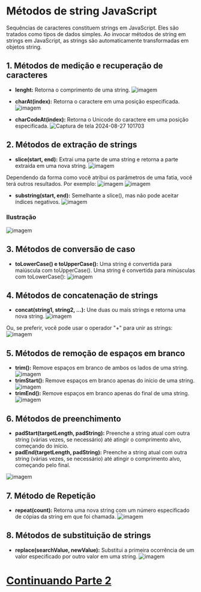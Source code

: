 # Métodos de string JavaScript
Sequências de caracteres constituem strings em JavaScript. Eles são tratados como tipos de dados simples. Ao invocar métodos de string em strings em JavaScript, as strings são automaticamente transformadas em objetos string.
## 1. Métodos de medição e recuperação de caracteres
- **lenght:** Retorna o comprimento de uma string.
![imagem](https://github.com/user-attachments/assets/d3c13bfe-171c-47e4-88c1-bde61e718306)

- **charAt(index):** Retorna o caractere em uma posição especificada.
![imagem](https://github.com/user-attachments/assets/75e9318b-84ee-446b-a41d-190370f9c788)

- **charCodeAt(index):** Retorna o Unicode do caractere em uma posição especificada.
![Captura de tela 2024-08-27 101703](https://github.com/user-attachments/assets/a5dd416c-673b-49e9-bb98-1c6bebc51485)

## 2. Métodos de extração de strings
- **slice(start, end):** Extrai uma parte de uma string e retorna a parte extraída em uma nova string.
![imagem](https://github.com/user-attachments/assets/dd7b4765-252c-4706-9510-9caddb7a669a)

Dependendo da forma como você atribui os parâmetros de uma fatia, você terá outros resultados. Por exemplo:
![imagem](https://github.com/user-attachments/assets/d1fdfc9f-7175-431b-9437-ce61d3e837b8)
![imagem](https://github.com/user-attachments/assets/cfa798a5-ae5e-4e9c-804f-4dc2829f7a0e)

- **substring(start, end):** Semelhante a slice(), mas não pode aceitar índices negativos.
![imagem](https://github.com/user-attachments/assets/38a2478d-d17a-44b3-b465-84fbf634a80e)
### Ilustração
![imagem](https://github.com/user-attachments/assets/157d4e22-1460-49ab-9ece-895f6a844502)

## 3. Métodos de conversão de caso
- **toLowerCase() e toUpperCase():** Uma string é convertida para maiúscula com toUpperCase(). Uma string é convertida para minúsculas com toLowerCase():
![imagem](https://github.com/user-attachments/assets/091412e3-949a-40a4-963d-b43abc214a18)

## 4. Métodos de concatenação de strings
- **concat(string1, string2, ...):** Une duas ou mais strings e retorna uma nova string.
![imagem](https://github.com/user-attachments/assets/59bb39fe-3657-4023-8f46-461c2bfe31de)

Ou, se preferir, você pode usar o operador "+" para unir as strings:
![imagem](https://github.com/user-attachments/assets/bf57b525-ebdf-4b20-b0f2-792aebc106e8)
## 5. Métodos de remoção de espaços em branco
- **trim():** Remove espaços em branco de ambos os lados de uma string.
![imagem](https://github.com/user-attachments/assets/46d81370-efd2-43f4-a89c-f45c77d43862)
- **trimStart():** Remove espaços em branco apenas do início de uma string.
![imagem](https://github.com/user-attachments/assets/a85bdb9d-3572-4b27-a885-5416444a751a)
- **trimEnd():** Remove espaços em branco apenas do final de uma string.
![imagem](https://github.com/user-attachments/assets/5b244241-0b33-4967-bfe9-6d583fa9ebe0)
## 6. Métodos de preenchimento
- **padStart(targetLength, padString):** Preenche a string atual com outra string (várias vezes, se necessário) até atingir o comprimento alvo, começando do início.
- **padEnd(targetLength, padString):** Preenche a string atual com outra string (várias vezes, se necessário) até atingir o comprimento alvo, começando pelo final.

![imagem](https://github.com/user-attachments/assets/1d2f76c6-e9a9-454e-9ef7-638194ecaebb)

## 7. Método de Repetição
- **repeat(count):** Retorna uma nova string com um número especificado de cópias da string em que foi chamada.
![imagem](https://github.com/user-attachments/assets/ff911e4f-df7f-4081-9705-a94472839dae)

## 8. Métodos de substituição de strings
- **replace(searchValue, newValue):** Substitui a primeira ocorrência de um valor especificado por outro valor em uma string.
![imagem](https://github.com/user-attachments/assets/35468e09-fbc7-4906-9a7f-29efb6cf57fb)

# [Continuando Parte 2](https://github.com/Karlos-Eduardo-Mrqs/Construction-Html-Css-Javascript/blob/Test/Intera%C3%A7%C3%A3o-Javascript/Modulo%205%20-%20Manipula%C3%A7%C3%A3o%20de%20Dados/Strings-N%C3%BAmero_10/BuscaComStrings.md)
